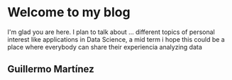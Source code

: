 # Welcome to my blog

I'm glad you are here. I plan to talk about ...
different topics of personal interest like applications in Data Science, a mid term i hope this could be a place where everybody can share their experiencia analyzing data

## Guillermo Martínez 
